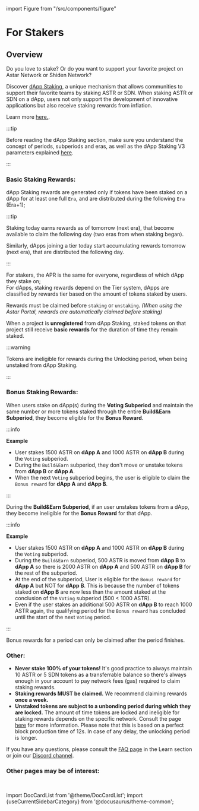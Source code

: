 import Figure from "/src/components/figure"

# For Stakers

## Overview

Do you love to stake? Or do you want to support your favorite project on Astar Network or Shiden Network? 

Discover [dApp Staking](/docs/learn/dapp-staking/), a unique mechanism that allows communities to support their favorite teams by staking ASTR or SDN. When staking ASTR or SDN on a dApp, users not only support the development of innovative applications but also receive staking rewards from inflation.

Learn more [here.](/docs/learn/dapp-staking/). 

:::tip

Before reading the dApp Staking section, make sure you understand the concept of periods, subperiods and eras, as well as the dApp Staking V3 parameters explained [here](/docs/learn/dapp-staking/#understand-the-terminology-and-parameters-of-dapp-staking).

:::

### Basic Staking Rewards:

dApp Staking rewards are generated only if tokens have been staked on a dApp for at least one full `Era`, and are distributed during the following `Era` (Era+1);

:::tip

Staking today earns rewards as of tomorrow (next era), that become available to claim the following day (two eras from when staking began).  

Similarly, dApps joining a tier today start accumulating rewards tomorrow (next era), that are distributed the following day.

:::

For stakers, the APR is the same for everyone, regardless of which dApp they stake on;  
For dApps, staking rewards depend on the Tier system, dApps are classified by rewards tier based on the amount of tokens staked by users.

Rewards must be claimed before `staking` or `unstaking`.
*(When using the Astar Portal, rewards are automatically claimed before staking)*

When a project is **unregistered** from dApp Staking, staked tokens on that project still receive **basic rewards** for the duration of time they remain staked.

:::warning

 Tokens are ineligible for rewards during the Unlocking period, when being unstaked from dApp Staking.

 :::

### Bonus Staking Rewards:

When users stake on dApp(s) during the **Voting Subperiod** and maintain the same number or more tokens staked through the entire **Build&Earn Subperiod**, they become eligible for the **Bonus Reward**.

:::info

**Example**

- User stakes 1500 ASTR on **dApp A** and 1000 ASTR on **dApp B** during the `Voting` subperiod.
- During the `Build&Earn` subperiod, they don't move or unstake tokens from **dApp B** or **dApp A**.
- When the next `Voting` subperiod begins, the user is eligible to claim the `Bonus reward` for **dApp A** and **dApp B**.

:::

During the **Build&Earn Subperiod**, if an user unstakes tokens from a dApp, they become ineligible for the **Bonus Reward** for that dApp.

:::info

**Example**

- User stakes 1500 ASTR on **dApp A** and 1000 ASTR on **dApp B** during the `Voting` subperiod.
- During the `Build&Earn` subperiod, 500 ASTR is moved from **dApp B** to **dApp A** so there is 2000 ASTR on **dApp A** and 500 ASTR on **dApp B** for the rest of the subperiod.
- At the end of the subperiod, User is eligible for the `Bonus reward` for **dApp A** but NOT for **dApp B**. This is because the number of tokens staked on **dApp B** are now less than the amount staked at the conclusion of the `Voting` subperiod (500 < 1000 ASTR).
- Even if the user stakes an additional 500 ASTR on **dApp B** to reach 1000 ASTR again, the qualifying period for the `Bonus reward` has concluded until the start of the next `Voting` period. 

:::

Bonus rewards for a period can only be claimed after the period finishes.


### Other:

- **Never stake 100% of your tokens!** It's good practice to always maintain 10 ASTR or 5 SDN tokens as a transferrable balance so there's always enough in your account to pay network fees (gas) required to claim staking rewards.
- **Staking rewards MUST be claimed.** We recommend claiming rewards **once a week.**
- **Unstaked tokens are subject to a unbonding period during which they are locked.** The amount of time tokens are locked and ineligible for staking rewards depends on the specific network. Consult the page [here](/docs/learn/dapp-staking/#parameters) for more information. 
Please note that this is based on a perfect block production time of 12s. In case of any delay, the unlocking period is longer.

If you have any questions, please consult the [FAQ page](/docs/learn/dapp-staking/dapp-staking-faq/) in the Learn section or join our [Discord channel](https://discord.com/invite/astarnetwork).

### Other pages may be of interest:

<br/>

import DocCardList from '@theme/DocCardList';
import {useCurrentSidebarCategory} from '@docusaurus/theme-common';

<DocCardList items={useCurrentSidebarCategory().items}/>

